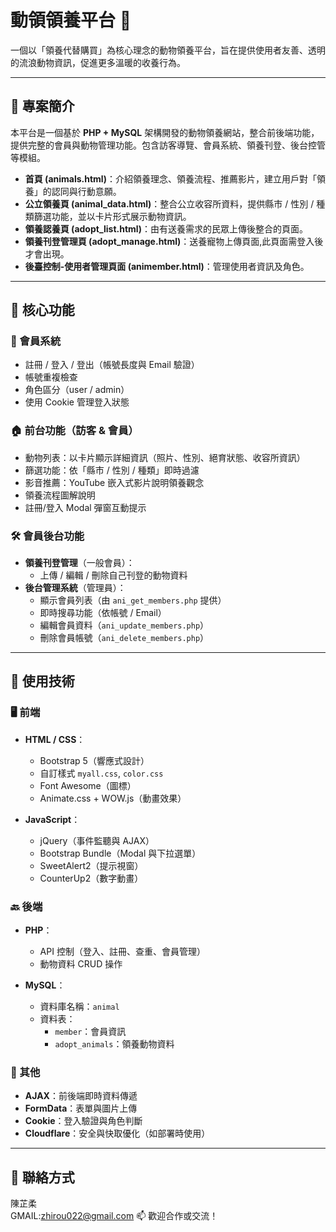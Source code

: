 # 動領領養平台 🐾

一個以「領養代替購買」為核心理念的動物領養平台，旨在提供使用者友善、透明的流浪動物資訊，促進更多溫暖的收養行為。

---

## 📌 專案簡介

本平台是一個基於 **PHP + MySQL** 架構開發的動物領養網站，整合前後端功能，提供完整的會員與動物管理功能。包含訪客導覽、會員系統、領養刊登、後台控管等模組。

- **首頁 (animals.html)**：介紹領養理念、領養流程、推薦影片，建立用戶對「領養」的認同與行動意願。
- **公立領養頁 (animal_data.html)**：整合公立收容所資料，提供縣市 / 性別 / 種類篩選功能，並以卡片形式展示動物資訊。
- **領養認養頁 (adopt_list.html)**：由有送養需求的民眾上傳後整合的頁面。
- **領養刊登管理頁 (adopt_manage.html)**：送養寵物上傳頁面,此頁面需登入後才會出現。
- **後臺控制-使用者管理頁面 (animember.html)**：管理使用者資訊及角色。
---

## 🔐 核心功能

### 👤 會員系統
- 註冊 / 登入 / 登出（帳號長度與 Email 驗證）
- 帳號重複檢查
- 角色區分（user / admin）
- 使用 Cookie 管理登入狀態

### 🏠 前台功能（訪客 & 會員）
- 動物列表：以卡片顯示詳細資訊（照片、性別、絕育狀態、收容所資訊）
- 篩選功能：依「縣市 / 性別 / 種類」即時過濾
- 影音推薦：YouTube 嵌入式影片說明領養觀念
- 領養流程圖解說明
- 註冊/登入 Modal 彈窗互動提示

### 🛠️ 會員後台功能
- **領養刊登管理**（一般會員）：
  - 上傳 / 編輯 / 刪除自己刊登的動物資料
- **後台管理系統**（管理員）：
  - 顯示會員列表（由 `ani_get_members.php` 提供）
  - 即時搜尋功能（依帳號 / Email）
  - 編輯會員資料（`ani_update_members.php`）
  - 刪除會員帳號（`ani_delete_members.php`）

---

## 🔧 使用技術

### 🖥️ 前端

- **HTML / CSS**：
  - Bootstrap 5（響應式設計）
  - 自訂樣式 `myall.css`, `color.css`
  - Font Awesome（圖標）
  - Animate.css + WOW.js（動畫效果）

- **JavaScript**：
  - jQuery（事件監聽與 AJAX）
  - Bootstrap Bundle（Modal 與下拉選單）
  - SweetAlert2（提示視窗）
  - CounterUp2（數字動畫）

### 🔙 後端

- **PHP**：
  - API 控制（登入、註冊、查重、會員管理）
  - 動物資料 CRUD 操作

- **MySQL**：
  - 資料庫名稱：`animal`
  - 資料表：
    - `member`：會員資訊
    - `adopt_animals`：領養動物資料

### 🔄 其他

- **AJAX**：前後端即時資料傳遞
- **FormData**：表單與圖片上傳
- **Cookie**：登入驗證與角色判斷
- **Cloudflare**：安全與快取優化（如部署時使用）

---

## 📂 聯絡方式

陳芷柔  
GMAIL:zhirou022@gmail.com
📫 歡迎合作或交流！
